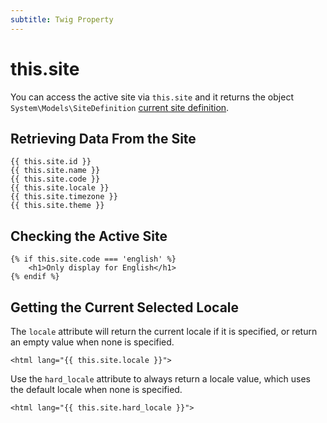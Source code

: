 ```yaml
---
subtitle: Twig Property
---
```

# this.site

You can access the active site via `this.site` and it returns the object `System\Models\SiteDefinition` [current site definition](../../cms/resources/multisite.md).

## Retrieving Data From the Site

```twig
{{ this.site.id }}
{{ this.site.name }}
{{ this.site.code }}
{{ this.site.locale }}
{{ this.site.timezone }}
{{ this.site.theme }}
```

## Checking the Active Site

```twig
{% if this.site.code === 'english' %}
    <h1>Only display for English</h1>
{% endif %}
```

## Getting the Current Selected Locale

The `locale` attribute will return the current locale if it is specified, or return an empty value when none is specified.

```twig
<html lang="{{ this.site.locale }}">
```

Use the `hard_locale` attribute to always return a locale value, which uses the default locale when none is specified.

```twig
<html lang="{{ this.site.hard_locale }}">
```
